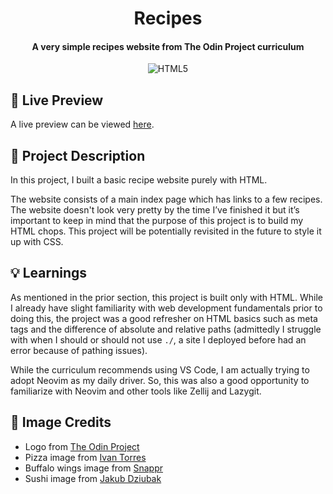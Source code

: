 <h1 align="center">
  Recipes
  <h4 align="center">A very simple recipes website from The Odin Project curriculum</h4>
</h1>

<div align="center">

![HTML5](https://img.shields.io/badge/HTML5-%23E34F26.svg?style=flat&logo=html5&logoColor=white)

</div>

## 🚀 Live Preview

A live preview can be viewed [here](https://recipes-seven-teal.vercel.app/).

## 📝 Project Description

In this project, I built a basic recipe website purely with HTML.

The website consists of a main index page which has links to a few recipes. The website doesn't look very pretty by the time I’ve finished it but it’s important to keep in mind that the purpose of this project is to build my HTML chops. This project will be potentially revisited in the future to style it up with CSS.

## 💡 Learnings

As mentioned in the prior section, this project is built only with HTML. While I already have slight familiarity with web development fundamentals prior to doing this, the project was a good refresher on HTML basics such as meta tags and the difference of absolute and relative paths (admittedly I struggle with when I should or should not use `./`, a site I deployed before had an error because of pathing issues).

While the curriculum recommends using VS Code, I am actually trying to adopt Neovim as my daily driver. So, this was also a good opportunity to familiarize with Neovim and other tools like Zellij and Lazygit.

## 📸 Image Credits

- Logo from [The Odin Project](https://www.theodinproject.com/)
- Pizza image from [Ivan Torres](https://images.unsplash.com/photo-1513104890138-7c749659a591?q=80&w=1170&auto=format&fit=crop&ixlib=rb-4.1.0&ixid=M3wxMjA3fDB8MHxwaG90by1wYWdlfHx8fGVufDB8fHx8fA%3D%3D)
- Buffalo wings image from [Snappr](https://images.unsplash.com/photo-1734987942068-a1a459d65d3d?q=80&w=1170&auto=format&fit=crop&ixlib=rb-4.1.0&ixid=M3wxMjA3fDB8MHxwaG90by1wYWdlfHx8fGVufDB8fHx8fA%3D%3D)
- Sushi image from [Jakub Dziubak](https://images.unsplash.com/photo-1611143669185-af224c5e3252?q=80&w=1332&auto=format&fit=crop&ixlib=rb-4.1.0&ixid=M3wxMjA3fDB8MHxwaG90by1wYWdlfHx8fGVufDB8fHx8fA%3D%3D)
